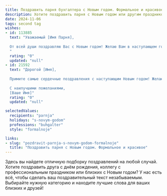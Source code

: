 ```yaml
---
title: Поздравить парня бухгалтера с Новым годом. Формальное и красивое
description: Хотите поздравить парня с Новым годом или другим праздником? Наш ИИ создаст незабываемое поздравление, а вы обязательно выделитесь среди других.  
date: 2024-11-06
tags: second tag
wishes:
- id: 113885
  text: "Уважаемый [Имя Парня],
  
  От всей души поздравляю Вас с Новым годом! Желаю Вам в наступающем году профессиональных успехов в Вашей важной и ответственной работе бухгалтера, благополучия, стабильности и  новых достижений. Пусть новый год принесёт Вам  радость,  успех и исполнение всех Ваших планов!
  "
  rating: "0"
  updated: "null"
- id: 21592
  text: "Дорогой [Имя],
  
  Примите самые сердечные поздравления с наступающим Новым годом! Желаю Вам в этот светлый праздник неиссякаемого оптимизма и профессиональных успехов. Пусть в работе Вам сопутствует точность и внимательность, а в личной жизни — гармония и счастье. От всей души надеюсь, что Новый год принесет Вам множество радостных моментов и достижений.
  
  С наилучшими пожеланиями,
  [Ваше Имя]"
  rating: "0"
  updated: "null"

selectedValues:
  recipients: "parnja"
  holidays: "s-novym-godom"
  professions: "buhgalter"
  style: "formalnoje"

links:
- slug: "pozdravit-parnja-s-novym-godom-formalnoje"
  title: "Поздравить парня с Новым годом. Формальное и красивое"
---
```


Здесь вы найдете отличную подборку поздравлений на любой случай.
Хотите поздравить друга с днём рождения, коллегу с профессиональным праздником или близких с Новым годом? У нас есть всё, чтобы сделать ваш поздравительный текст незабываемым. Выбирайте нужную категорию и находите лучшие слова для ваших близких и друзей!
